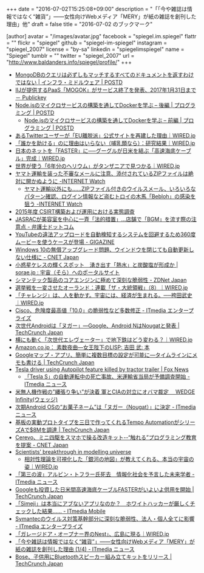 +++
date = "2016-07-02T15:25:08+09:00"
description = "「「今や雑誌は情報ではなく“雑貨”」――女性向けWebメディア「MERY」が紙の雑誌を創刊した理由」他"
draft = false
title = "2016-07-02 のブックマーク"

[author]
  avatar = "/images/avatar.jpg"
  facebook = "spiegel.im.spiegel"
  flattr = ""
  flickr = "spiegel"
  github = "spiegel-im-spiegel"
  instagram = "spiegel_2007"
  license = "by-sa"
  linkedin = "spiegelimspiegel"
  name = "Spiegel"
  tumblr = ""
  twitter = "spiegel_2007"
  url = "http://www.baldanders.info/spiegel/profile/"
+++

- [MongoDBのクエリは必ずしもマッチするすべてのドキュメントを返すわけではない | インフラ・ミドルウェア | POSTD](http://postd.cc/mongodb-queries-dont-always-return-all-matching-documents/)
- [IIJが提供するPaaS「MOGOK」がサービス終了を発表、2017年1月31日まで － Publickey](http://www.publickey1.jp/blog/16/iijpaasmogok2017131.html)
- [Node.jsのマイクロサービスの構築を通してDockerを学ぶ – 後編 | プログラミング | POSTD](http://postd.cc/learn-docker-by-building-a-microservice-2/)
    - [Node.jsのマイクロサービスの構築を通してDockerを学ぶ – 前編 | プログラミング | POSTD](http://postd.cc/learn-docker-by-building-a-microservice-1/)
- [あるTwitterユーザーが「EU離脱派」公式サイトを再建した理由｜WIRED.jp](https://www.facebook.com/)
- [「誰かを助ける」のに理由はいらない（哺乳類なら）：研究結果｜WIRED.jp](http://wired.jp/2016/07/01/rats-empathy/)
- [日本のネットを「FASTER」に──グーグルが日米を結ぶ「高速海底ケーブル」完成｜WIRED.jp](http://wired.jp/2016/07/01/google-faster-cable/)
- [世界が使う「6年分のヘリウム」がタンザニアで見つかる｜WIRED.jp](http://wired.jp/2016/07/01/helium-reserve-tanzania/)
- [ヤマト運輸を装った不審なメールに注意、添付されているZIPファイルは絶対に開かぬように -INTERNET Watch](http://internet.watch.impress.co.jp/docs/news/1007910.html)
    - [ヤマト運輸以外にも……ZIPファイル付きのウイルスメール、いろいろなパターン確認、ログイン情報など盗むトロイの木馬「Bebloh」の感染を狙う -INTERNET Watch](http://internet.watch.impress.co.jp/docs/news/1008081.html)
- [2015年度 CSIRT構築および運用における実態調査](https://www.jpcert.or.jp/research/2015_CSIRT-survey.html)
- [JASRACが美容室を中心に一斉「法的措置」…店舗で「BGM」を流す際の注意点 - 弁護士ドットコム](https://www.bengo4.com/internet/n_4829/)
- [YouTubeの違法アップロードを自動検知するシステムを回避するため360度ムービーを使うケースが登場 - GIGAZINE](http://gigazine.net/news/20160701-youtube-content-id-avoid/)
- [Windows 10の無償アップグレード問題、ウインドウを閉じても自動更新しない仕様に - CNET Japan](http://japan.cnet.com/news/service/35085243/)
- [小惑星ケレスの輝くスポット　湧き出す「熱水」と炭酸塩が形成か | sorae.jp : 宇宙（そら）へのポータルサイト](http://sorae.jp/030201/2016_06_30_ceres.html)
- [シマンテック製品のコアエンジンに極めて深刻な脆弱性 - ZDNet Japan](http://japan.zdnet.com/article/35085092/)
- [選挙戦を一変させたオーランド：連載「ザ・大統領戦」（8）｜WIRED.jp](http://wired.jp/series/super-election/8_orlando/)
- [「チャレンジ」は、人を動かす。宇宙には、経済が生まれる。──袴田武史｜WIRED.jp](http://wired.jp/series/wired-audi-innovation-award/15_takeshi-hakamada/)
- [Cisco、危険度最高値「10.0」の脆弱性など多数修正 - ITmedia エンタープライズ](http://www.itmedia.co.jp/enterprise/articles/1607/01/news075.html)
- [次世代Androidは「ヌガー」―Google、Android NはNougatと発表 | TechCrunch Japan](http://jp.techcrunch.com/2016/07/01/20160518nutella-mcnutellaface-2/)
- [横にも動く「次世代エレヴェーター」で地下鉄はどう変わる？｜WIRED.jp](http://wired.jp/2016/06/28/maglev-elevator-sideways/)
- [Amazon.co.jp： 素数夜曲―女王陛下のLISP: 吉田 武: 本](http://www.amazon.co.jp/exec/obidos/ASIN/4486019245/baldandersinf-22/)
- [Googleマップ・アプリ、簡単に複数目標の設定が可能に―タイムラインにメモも書ける | TechCrunch Japan](http://jp.techcrunch.com/2016/07/01/20160630google-maps-gets-multi-stop-directions-and-vacation-memories-on-mobile/)
- [Tesla driver using Autopilot feature killed by tractor trailer | Fox News](http://www.foxnews.com/leisure/2016/07/01/tesla-driver-using-autopilot-feature-killed-by-tractor-trailer/)
    - [「Tesla S」の自動運転中の死亡事故、米運輸省当局が予備調査開始 - ITmedia ニュース](http://www.itmedia.co.jp/news/articles/1607/01/news081.html)
- [米無人機作戦の”縄張り争い”が決着 軍とCIAの対立にオバマ裁定 　WEDGE Infinity(ウェッジ)](http://wedge.ismedia.jp/articles/-/7166)
- [次期Android OSの“お菓子ネーム”は「ヌガー（Nougat）」に決定 - ITmedia ニュース](http://www.itmedia.co.jp/news/articles/1607/01/news073.html)
- [基板の実動プロトタイプを三日で作ってくれるTempo AutomationがシリーズAで$8Mを調達 | TechCrunch Japan](http://jp.techcrunch.com/2016/06/30/20160629tempo-automation/)
- [Cerevo、ミニ四駆をスマホで操る改造キット--“触れる”プログラミング教育を提案 - CNET Japan](http://japan.cnet.com/news/service/35085142/)
- [Scientists’ breakthrough in modelling universe](http://www.icg.port.ac.uk/category/news/)
    - [相対性理論を可視化した「銀河の地図」が教えてくれる、本当の宇宙の姿｜WIRED.jp](http://wired.jp/2016/06/28/lumpy-universe/)
- [「第三の波」アルビン・トフラー氏死去　情報化社会を予言した未来学者 - ITmedia ニュース](http://www.itmedia.co.jp/news/articles/1606/30/news115.html)
- [Googleも投資した日米間高速海底ケーブルFASTERがいよいよ供用を開始 | TechCrunch Japan](http://jp.techcrunch.com/2016/06/30/20160629google-backed-undersea-cable-between-us-and-japan-goes-online-tonight/)
- [「Simeji」は本当にアブないアプリなのか？　ホワイトハッカーが厳しくチェックした結果…… - ITmedia Mobile](http://www.itmedia.co.jp/mobile/articles/1606/30/news016.html)
- [Symantecのウイルス対策基幹部分に深刻な脆弱性、法人・個人全てに影響 - ITmedia エンタープライズ](http://www.itmedia.co.jp/enterprise/articles/1606/30/news075.html)
- [「ガレージドア・オープナー界のNest」、広島に現る｜WIRED.jp](http://wired.jp/2016/06/28/ryobi-garage-door-opener/)
- [「今や雑誌は情報ではなく“雑貨”」――女性向けWebメディア「MERY」が紙の雑誌を創刊した理由 (1/4) - ITmedia ニュース](http://www.itmedia.co.jp/news/articles/1606/28/news053.html)
- [Bose、子供用にBluetoothスピーカー組み立てキットをリリース | TechCrunch Japan](http://jp.techcrunch.com/2016/06/30/20160628bosebuild/)
